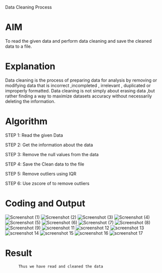
Data Cleaning Process

# AIM
To read the given data and perform data cleaning and save the cleaned data to a file.

# Explanation
Data cleaning is the process of preparing data for analysis by removing or modifying data that is incorrect ,incompleted , irrelevant , duplicated or improperly formatted. Data cleaning is not simply about erasing data ,but rather finding a way to maximize datasets accuracy without necessarily deleting the information.

# Algorithm
STEP 1: Read the given Data

STEP 2: Get the information about the data

STEP 3: Remove the null values from the data

STEP 4: Save the Clean data to the file

STEP 5: Remove outliers using IQR

STEP 6: Use zscore of to remove outliers

# Coding and Output

![Screenshot (1)](https://github.com/user-attachments/assets/ad293239-13e4-4117-9bc6-9e0e6d978d5c)
![Screenshot (2)](https://github.com/user-attachments/assets/01ea63dc-19ad-40f3-9c1e-1cfe07daadb8)
![Screenshot (3)](https://github.com/user-attachments/assets/ccb3c788-2bc7-4e09-b61b-2904f5e35c9d)
![Screenshot (4)](https://github.com/user-attachments/assets/9aa40fd8-ce33-49df-a0cc-3d42e0877ead)
![Screenshot (5)](https://github.com/user-attachments/assets/643b930b-a64a-45b7-81cb-f5ced78a37f9)
![Screenshot (6)](https://github.com/user-attachments/assets/553f1a10-bd4a-4b29-84c9-f355d5103956)
![Screenshot (7)](https://github.com/user-attachments/assets/59bb9739-13d8-4b3d-b9fa-466ac4cda980)
![Screenshot (8)](https://github.com/user-attachments/assets/b7cbe44a-4500-40f7-9df9-65cbc7305355)
![Screenshot (9)](https://github.com/user-attachments/assets/37c9eedc-cd88-4ae9-a698-87ba491be175)
![screenshot 11](https://github.com/user-attachments/assets/31f85a6d-4b9c-4aa4-840e-19066e4dcde7)
![screenshot 12](https://github.com/user-attachments/assets/bb0b4334-0363-429c-af9b-174162bcec71)
![screenshot 13](https://github.com/user-attachments/assets/0836364a-6c65-4ce9-8e10-d376c6063cad)
![screenshot 14](https://github.com/user-attachments/assets/e5d18e2b-74bf-441d-8e54-819d06e87171)
![screenshot 15](https://github.com/user-attachments/assets/64a80feb-cc8a-4865-9398-596d2e7c8cff)
![screenshot 16](https://github.com/user-attachments/assets/2e26ee6b-8d67-4eae-8472-5aac9248a50a)
![screenshot 17](https://github.com/user-attachments/assets/89a6d966-c29d-4fd3-aef2-1b07b58e8aaa)









# Result
          Thus we have read and cleaned the data 
